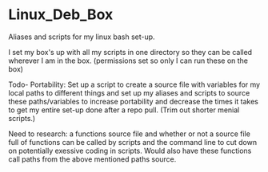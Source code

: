 # Linux_Deb_Box
Aliases and scripts for my linux bash set-up.

I set my box's up with all my scripts in one directory so they can be called wherever I am in the box.
(permissions set so only I can run these on the box)

Todo-
Portability: Set up a script to create a source file with variables for my local paths to different things and set up my aliases
and scripts to source these paths/variables to increase portability and decrease the times it takes to get my entire set-up done after
a repo pull. 
(Trim out shorter menial scripts.)

Need to research: a functions source file and whether or not a source file full of functions can be called by scripts
and the command line to cut down on potentially exessive coding in scripts. Would also have these functions call paths 
from the above mentioned paths source.
